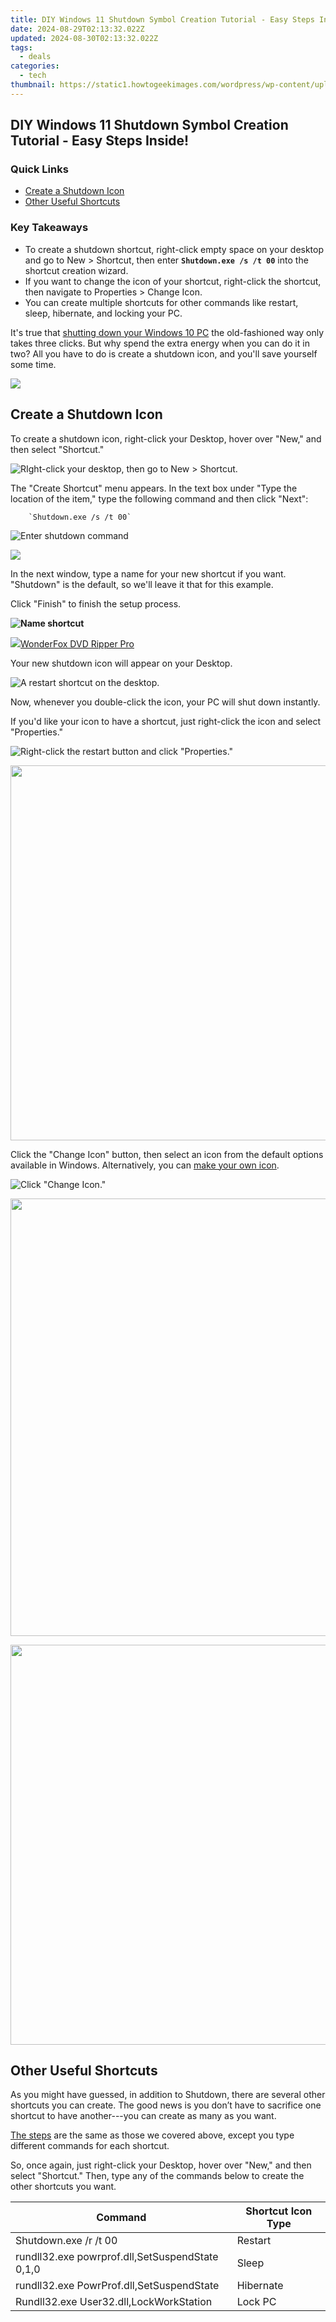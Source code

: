 ```yaml
---
title: DIY Windows 11 Shutdown Symbol Creation Tutorial - Easy Steps Inside!
date: 2024-08-29T02:13:32.022Z
updated: 2024-08-30T02:13:32.022Z
tags:
  - deals
categories:
  - tech
thumbnail: https://static1.howtogeekimages.com/wordpress/wp-content/uploads/2023/11/52687750468_dc6bdda141_o-10.jpg
---
```


## DIY Windows 11 Shutdown Symbol Creation Tutorial - Easy Steps Inside!

### Quick Links

* [Create a Shutdown Icon](https://facebook-video-share.techidaily.com/the-orderly-quest-for-veiled-youtube-vaults-for-2024/)
* [Other Useful Shortcuts](https://some-tips.techidaily.com/2024-approved-unveiling-prime-cloud-storage-options/)

### Key Takeaways

* To create a shutdown shortcut, right-click empty space on your desktop and go to New > Shortcut, then enter **`Shutdown.exe /s /t 00`** into the shortcut creation wizard.
* If you want to change the icon of your shortcut, right-click the shortcut, then navigate to Properties > Change Icon.
* You can create multiple shortcuts for other commands like restart, sleep, hibernate, and locking your PC.

 It's true that [shutting down your Windows 10 PC](https://screen-activity-recording.techidaily.com/updated-the-ultimate-guide-to-mac-based-sound-capture-in-audacity-for-2024/) the old-fashioned way only takes three clicks. But why spend the extra energy when you can do it in two? All you have to do is create a shutdown icon, and you'll save yourself some time.

<!-- affiliate ads begin -->
<a href="https://store.movavi.com/affiliate.php?ACCOUNT=MOVAVI&AFFILIATE=108875&PATH=https%3A%2F%2Fwww.movavi.com%3FAFFILIATE%3D108875%26RESOURCE%3DMovavi%2BVideo%2BEditor%2Bbox"><img src="https://mcusercontent.com/0885a03ded3d480dca9287f12/images/6d3207fd-9f15-4c21-f0ad-59c68e6a7e2a.png" border="0"></a>
<!-- affiliate ads end -->
##  Create a Shutdown Icon

 To create a shutdown icon, right-click your Desktop, hover over "New," and then select "Shortcut."

![RIght-click your desktop, then go to New > Shortcut.](https://static1.howtogeekimages.com/wordpress/wp-content/uploads/2023/11/1-17.png) 

 The "Create Shortcut" menu appears. In the text box under "Type the location of the item," type the following command and then click "Next":

        `Shutdown.exe /s /t 00`
    
![Enter shutdown command](https://static1.howtogeekimages.com/wordpress/wp-content/uploads/2020/02/Enter-shutdown-command-1.png) 

<!-- affiliate ads begin -->
<a href="https://store.nero.com/order/checkout.php?PRODS=42296985&QTY=1&AFFILIATE=108875&CART=1"><img src="https://secure.avangate.com/images/merchant/9cea886b9f44a3c2df1163730ab64994/products/copy_nero_burning_rom_cart.png" border="0">
</a>
<!-- affiliate ads end -->
 In the next window, type a name for your new shortcut if you want. "Shutdown" is the default, so we'll leave it that for this example.

 Click "Finish" to finish the setup process.

**![Name shortcut](https://static1.howtogeekimages.com/wordpress/wp-content/uploads/2020/02/Name-shortcut.png)** 

<!-- affiliate ads begin -->
<a href="https://secure.2checkout.com/order/checkout.php?PRODS=3922934&QTY=1&AFFILIATE=108875&CART=1"><img src="https://secure.avangate.com/images/merchant/4b0a0290ad7df100b77e86839989a75e/products/ripperpro.png" border="0">WonderFox DVD Ripper Pro</a>
<!-- affiliate ads end -->
 Your new shutdown icon will appear on your Desktop.

![A restart shortcut on the desktop.](https://static1.howtogeekimages.com/wordpress/wp-content/uploads/2023/11/4-restart-icon.png) 

 Now, whenever you double-click the icon, your PC will shut down instantly.

 If you'd like your icon to have a shortcut, just right-click the icon and select "Properties."

![Right-click the restart button and click "Properties."](https://static1.howtogeekimages.com/wordpress/wp-content/uploads/2023/11/5-open-properties.png) 

<!-- affiliate ads begin -->
<a href="https://turtlebeachus.sjv.io/c/5597632/1988416/23719" target="_top" id="1988416"><img src="//a.impactradius-go.com/display-ad/23719-1988416" border="0" alt="" width="600" height="600"/></a><img height="0" width="0" src="https://imp.pxf.io/i/5597632/1988416/23719" style="position:absolute;visibility:hidden;" border="0" />
<!-- affiliate ads end -->
 Click the "Change Icon" button, then select an icon from the default options available in Windows. Alternatively, you can [make your own icon](https://location-social.techidaily.com/in-2024-how-to-change-location-on-tiktok-to-see-more-content-on-your-motorola-razr-40-drfone-by-drfone-virtual-android/). 

![Click "Change Icon."](https://static1.howtogeekimages.com/wordpress/wp-content/uploads/2023/11/6-change-icon.png) 

<!-- affiliate ads begin -->
<a href="https://unicoeye.pxf.io/c/5597632/2084396/18498" target="_top" id="2084396"><img src="//a.impactradius-go.com/display-ad/18498-2084396" border="0" alt="" width="1920" height="700"/></a><img height="0" width="0" src="https://imp.pxf.io/i/5597632/2084396/18498" style="position:absolute;visibility:hidden;" border="0" />
<!-- affiliate ads end -->
<!-- affiliate ads begin -->
<a href="https://ephamedtechinc.pxf.io/c/5597632/2097467/26400?prodsku=B700" target="_top" id="2097467"><img src="//a.impactradius-go.com/display-ad/26400-2097467" border="0" alt="" width="640" height="640"/></a><img height="0" width="0" src="https://imp.pxf.io/i/5597632/2097467/26400" style="position:absolute;visibility:hidden;" border="0" />
<!-- affiliate ads end -->
##  Other Useful Shortcuts

 As you might have guessed, in addition to Shutdown, there are several other shortcuts you can create. The good news is you don’t have to sacrifice one shortcut to have another---you can create as many as you want.

[The steps](https://extra-approaches.techidaily.com/updated-skys-limit-for-your-visual-stories-unlimited-free-options-and-premium-choices/) are the same as those we covered above, except you type different commands for each shortcut.

 So, once again, just right-click your Desktop, hover over "New," and then select "Shortcut." Then, type any of the commands below to create the other shortcuts you want.

| **Command**                                     | **Shortcut Icon** **Type** |
| ----------------------------------------------- | -------------------------- |
| Shutdown.exe /r /t 00                           | Restart                    |
| rundll32.exe powrprof.dll,SetSuspendState 0,1,0 | Sleep                      |
| rundll32.exe PowrProf.dll,SetSuspendState       | Hibernate                  |
| Rundll32.exe User32.dll,LockWorkStation         | Lock PC                    |

<ins class="adsbygoogle"
     style="display:block"
     data-ad-format="autorelaxed"
     data-ad-client="ca-pub-7571918770474297"
     data-ad-slot="1223367746"></ins>



<ins class="adsbygoogle"
     style="display:block"
     data-ad-client="ca-pub-7571918770474297"
     data-ad-slot="8358498916"
     data-ad-format="auto"
     data-full-width-responsive="true"></ins>


